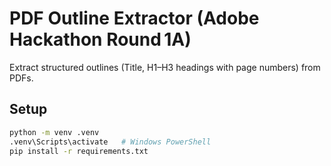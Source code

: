 # PDF Outline Extractor (Adobe Hackathon Round 1A)

Extract structured outlines (Title, H1–H3 headings with page numbers) from PDFs.

## Setup

```bash
python -m venv .venv
.venv\Scripts\activate   # Windows PowerShell
pip install -r requirements.txt
